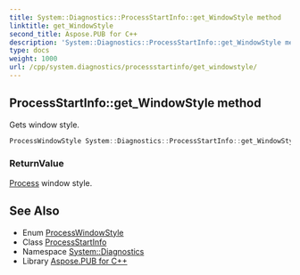 ```yaml
---
title: System::Diagnostics::ProcessStartInfo::get_WindowStyle method
linktitle: get_WindowStyle
second_title: Aspose.PUB for C++
description: 'System::Diagnostics::ProcessStartInfo::get_WindowStyle method. Gets window style in C++.'
type: docs
weight: 1000
url: /cpp/system.diagnostics/processstartinfo/get_windowstyle/
---
```

## ProcessStartInfo::get_WindowStyle method


Gets window style.

```cpp
ProcessWindowStyle System::Diagnostics::ProcessStartInfo::get_WindowStyle() const
```


### ReturnValue

[Process](../../process/) window style.

## See Also

* Enum [ProcessWindowStyle](../../processwindowstyle/)
* Class [ProcessStartInfo](../)
* Namespace [System::Diagnostics](../../)
* Library [Aspose.PUB for C++](../../../)
